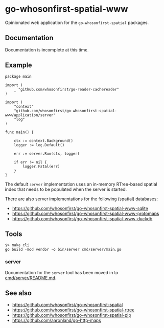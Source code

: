 # go-whosonfirst-spatial-www

Opinionated web application for the `go-whosonfirst-spatial` packages.

## Documentation

Documentation is incomplete at this time.

## Example

```
package main

import (
	_ "github.com/whosonfirst/go-reader-cachereader"
)

import (
	"context"
	"github.com/whosonfirst/go-whosonfirst-spatial-www/application/server"
	"log"
)

func main() {

	ctx := context.Background()
	logger := log.Default()

	err := server.Run(ctx, logger)

	if err != nil {
		logger.Fatal(err)
	}
}
```

The default `server` implementation uses an in-memory RTree-based spatial index that needs to be populated when the server is started.

There are also server implementations for the following (spatial) databases:

* https://github.com/whosonfirst/go-whosonfirst-spatial-www-sqlite
* https://github.com/whosonfirst/go-whosonfirst-spatial-www-protomaps
* https://github.com/whosonfirst/go-whosonfirst-spatial-www-duckdb

## Tools

```
$> make cli
go build -mod vendor -o bin/server cmd/server/main.go
```

### server

Documentation for the `server` tool has been moved in to [cmd/server/README.md](cmd/server/README.md).

## See also

* https://github.com/whosonfirst/go-whosonfirst-spatial
* https://github.com/whosonfirst/go-whosonfirst-spatial-rtree
* https://github.com/whosonfirst/go-whosonfirst-spatial-pip
* https://github.com/aaronland/go-http-maps